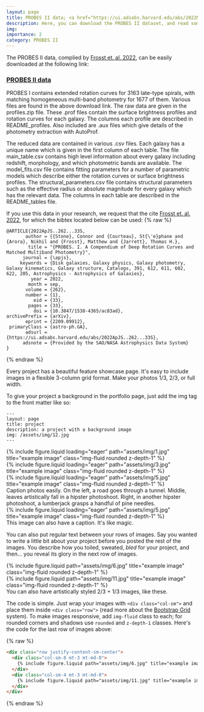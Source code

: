 ```yaml
---
layout: page
title: PROBES II data; <a href="https://ui.adsabs.harvard.edu/abs/2022MNRAS.514.3510F/abstract">Frosst et al. 2022</a>
description: Here, you can download the PROBES II dataset, and read some further information on its contents and selection.
img:
importance: 2
category: PROBES II
---
```


The PROBES II data, complied by <a href="https://ui.adsabs.harvard.edu/abs/2022MNRAS.514.3510F/abstract">Frosst et. al. 2022</a>, can be easily downloaded at the following link:

<h3><a href="https://zenodo.org/records/10456320">PROBES II data</a></h3>

PROBES I contains extended rotation curves for 3163 late-type spirals, with matching homogeneous multi-band photometry for 1677 of them. Various files are found in the above download link. The raw data are given in the profiles.zip file. These .prof files contain the surface brightness profiles and rotation curves for each galaxy. The columns each profile are described in README_profiles. Also included are .aux files which give details of the photometry extraction with AutoProf.

The reduced data are contained in various .csv files. Each galaxy has a unique name which is given in the first column of each table. The file main_table.csv contains high level information about every galaxy including redshift, morphology, and which photometric bands are available. The model_fits.csv file contains fitting parameters for a number of parametric models which describe either the rotation curves or surface brightness profiles. The structural_parameters.csv file contains structural parameters such as the effective radius or absolute magnitude for every galaxy which has the relevant data. The columns in each table are described in the README_tables file.

If you use this data in your research, we request that the cite <a href="https://ui.adsabs.harvard.edu/abs/2022MNRAS.514.3510F/abstract">Frosst et. al. 2022</a>, for which the bibtex located below can be used:
{% raw %}
<pre><code>@ARTICLE{2022ApJS..262...33S,
       author = {{Stone}, Connor and {Courteau}, St{\'e}phane and {Arora}, Nikhil and {Frosst}, Matthew and {Jarrett}, Thomas H.},
        title = "{PROBES. I. A Compendium of Deep Rotation Curves and Matched Multiband Photometry}",
      journal = {\apjs},
     keywords = {Disk galaxies, Galaxy physics, Galaxy photometry, Galaxy kinematics, Galaxy structure, Catalogs, 391, 612, 611, 602, 622, 205, Astrophysics - Astrophysics of Galaxies},
         year = 2022,
        month = sep,
       volume = {262},
       number = {1},
          eid = {33},
        pages = {33},
          doi = {10.3847/1538-4365/ac83ad},
archivePrefix = {arXiv},
       eprint = {2209.09912},
 primaryClass = {astro-ph.GA},
       adsurl = {https://ui.adsabs.harvard.edu/abs/2022ApJS..262...33S},
      adsnote = {Provided by the SAO/NASA Astrophysics Data System}
}</code></pre>
{% endraw %}

Every project has a beautiful feature showcase page.
It's easy to include images in a flexible 3-column grid format.
Make your photos 1/3, 2/3, or full width.

To give your project a background in the portfolio page, just add the img tag to the front matter like so:

    ---
    layout: page
    title: project
    description: a project with a background image
    img: /assets/img/12.jpg
    ---

<div class="row">
    <div class="col-sm mt-3 mt-md-0">
        {% include figure.liquid loading="eager" path="assets/img/1.jpg" title="example image" class="img-fluid rounded z-depth-1" %}
    </div>
    <div class="col-sm mt-3 mt-md-0">
        {% include figure.liquid loading="eager" path="assets/img/3.jpg" title="example image" class="img-fluid rounded z-depth-1" %}
    </div>
    <div class="col-sm mt-3 mt-md-0">
        {% include figure.liquid loading="eager" path="assets/img/5.jpg" title="example image" class="img-fluid rounded z-depth-1" %}
    </div>
</div>
<div class="caption">
    Caption photos easily. On the left, a road goes through a tunnel. Middle, leaves artistically fall in a hipster photoshoot. Right, in another hipster photoshoot, a lumberjack grasps a handful of pine needles.
</div>
<div class="row">
    <div class="col-sm mt-3 mt-md-0">
        {% include figure.liquid loading="eager" path="assets/img/5.jpg" title="example image" class="img-fluid rounded z-depth-1" %}
    </div>
</div>
<div class="caption">
    This image can also have a caption. It's like magic.
</div>

You can also put regular text between your rows of images.
Say you wanted to write a little bit about your project before you posted the rest of the images.
You describe how you toiled, sweated, _bled_ for your project, and then... you reveal its glory in the next row of images.

<div class="row justify-content-sm-center">
    <div class="col-sm-8 mt-3 mt-md-0">
        {% include figure.liquid path="assets/img/6.jpg" title="example image" class="img-fluid rounded z-depth-1" %}
    </div>
    <div class="col-sm-4 mt-3 mt-md-0">
        {% include figure.liquid path="assets/img/11.jpg" title="example image" class="img-fluid rounded z-depth-1" %}
    </div>
</div>
<div class="caption">
    You can also have artistically styled 2/3 + 1/3 images, like these.
</div>

The code is simple.
Just wrap your images with `<div class="col-sm">` and place them inside `<div class="row">` (read more about the <a href="https://getbootstrap.com/docs/4.4/layout/grid/">Bootstrap Grid</a> system).
To make images responsive, add `img-fluid` class to each; for rounded corners and shadows use `rounded` and `z-depth-1` classes.
Here's the code for the last row of images above:

{% raw %}

```html
<div class="row justify-content-sm-center">
  <div class="col-sm-8 mt-3 mt-md-0">
    {% include figure.liquid path="assets/img/6.jpg" title="example image" class="img-fluid rounded z-depth-1" %}
  </div>
  <div class="col-sm-4 mt-3 mt-md-0">
    {% include figure.liquid path="assets/img/11.jpg" title="example image" class="img-fluid rounded z-depth-1" %}
  </div>
</div>
```

{% endraw %}
